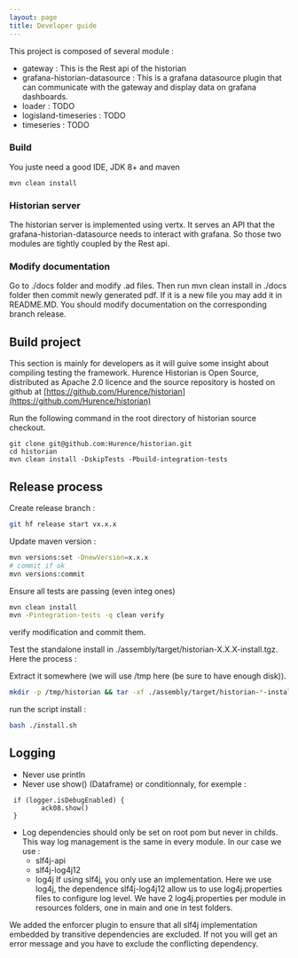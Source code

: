 ```yaml
---
layout: page
title: Developer guide
---
```


This project is composed of several module : 

* gateway : This is the Rest api of the historian
* grafana-historian-datasource : This is a grafana datasource plugin that can communicate with the gateway and display data on grafana dashboards.
* loader : TODO
* logisland-timeseries : TODO
* timeseries : TODO


### Build
You juste need a good IDE, JDK 8+ and maven

    mvn clean install

### Historian server

The historian server is implemented using vertx. 
It serves an API that the grafana-historian-datasource needs to interact with grafana.
So those two modules are tightly coupled by the Rest api.

### Modify documentation

Go to ./docs folder and modify .ad files. Then run mvn clean install in ./docs folder then commit newly generated pdf.
If it is a new file you may add it in README.MD. You should modify documentation on the corresponding branch release. 

## Build project
This section is mainly for developers as it will guive some insight about compiling testing the framework.
Hurence Historian is Open Source, distributed as Apache 2.0 licence and the source repository is hosted on github at [https://github.com/Hurence/historian](https://github.com/Hurence/historian)

Run the following command in the root directory of historian source checkout.

    git clone git@github.com:Hurence/historian.git
    cd historian
    mvn clean install -DskipTests -Pbuild-integration-tests

## Release process

Create release branch :

```bash
git hf release start vx.x.x
```

Update maven version :

```bash
mvn versions:set -DnewVersion=x.x.x
# commit if ok
mvn versions:commit
```

Ensure all tests are passing (even integ ones)

```bash
mvn clean install
mvn -Pintegration-tests -q clean verify
```


verify modification and commit them.

Test the standalone install in ./assembly/target/historian-X.X.X-install.tgz.
Here the process :

Extract it somewhere (we will use /tmp here (be sure to have enough disk)).

```bash
mkdir -p /tmp/historian && tar -xf ./assembly/target/historian-*-install.tgz -C /tmp/historian
```
run the script install :

```bash
bash ./install.sh
```
    
## Logging

* Never use println
* Never use show() (Dataframe) or conditionnaly, for exemple :
```
 if (logger.isDebugEnabled) {
        ack08.show()
 }
```
* Log dependencies should only be set on root pom but never in childs. This way log management is the same in every module.
In our case we use :
  * slf4j-api
  * slf4j-log4j12
  * log4j
If using slf4j, you only use an implementation. Here we use log4j, the dependence slf4j-log4j12 allow
us to use log4j.properties files to configure log level. We have 2 log4j.properties per module in resources folders,
one in main and one in test folders.
  
We added the enforcer plugin to ensure that all slf4j implementation embedded by transitive dependencies are excluded.
If not you will get an error message and you have to exclude the conflicting dependency.


